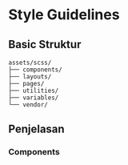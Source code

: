 # Style Guidelines

## Basic Struktur
```
assets/scss/
├── components/
├── layouts/
├── pages/
├── utilities/
├── variables/
└── vendor/
```
## Penjelasan

### Components


